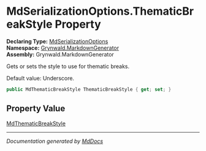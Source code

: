 ﻿<!--  
  <auto-generated>   
    The contents of this file were generated by a tool.  
    Changes to this file may be list if the file is regenerated  
  </auto-generated>   
-->

# MdSerializationOptions.ThematicBreakStyle Property

**Declaring Type:** [MdSerializationOptions](../index.md)  
**Namespace:** [Grynwald.MarkdownGenerator](../../index.md)  
**Assembly:** Grynwald.MarkdownGenerator

Gets or sets the style to use for thematic breaks.

Default value: Underscore.

```csharp
public MdThematicBreakStyle ThematicBreakStyle { get; set; }
```

## Property Value

[MdThematicBreakStyle](../../MdThematicBreakStyle/index.md)

___

*Documentation generated by [MdDocs](https://github.com/ap0llo/mddocs)*
